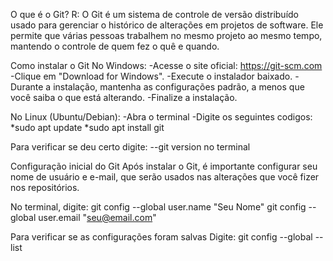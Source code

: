 O que é o Git?
R: O Git é um sistema de controle de versão distribuído usado para gerenciar o histórico de alterações em projetos de software. Ele permite que várias pessoas trabalhem no mesmo projeto ao mesmo tempo, mantendo o controle de quem fez o quê e quando.

Como instalar o Git
No Windows:
-Acesse o site oficial: https://git-scm.com
-Clique em "Download for Windows".
-Execute o instalador baixado.
-Durante a instalação, mantenha as configurações padrão, a menos que você saiba o que está alterando.
-Finalize a instalação.

No Linux (Ubuntu/Debian):
-Abra o terminal
-Digite os seguintes codigos: 
*sudo apt update
*sudo apt install git

Para verificar se deu certo digite:
--git version no terminal

Configuração inicial do Git
Após instalar o Git, é importante configurar seu nome de usuário e e-mail, que serão usados nas alterações que você fizer nos repositórios.

No terminal, digite:
git config --global user.name "Seu Nome"
git config --global user.email "seu@email.com"

Para verificar se as configurações foram salvas
Digite: git config --global --list

